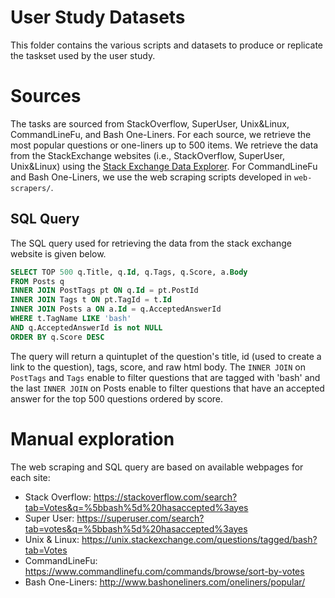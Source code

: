 # User Study Datasets
This folder contains the various scripts and datasets to produce or replicate the taskset used by the user study.

# Sources
The tasks are sourced from StackOverflow, SuperUser, Unix&Linux, CommandLineFu, and Bash One-Liners. 
For each source, we retrieve the most popular questions or one-liners up to 500 items. 
We retrieve the data from the StackExchange websites (i.e., StackOverflow, SuperUser, Unix&Linux) using the [Stack Exchange Data Explorer](https://data.stackexchange.com/). For CommandLineFu and Bash One-Liners, we use the web scraping scripts developed in `web-scrapers/`.

## SQL Query
The SQL query used for retrieving the data from the stack exchange website is given below. 

```sql
SELECT TOP 500 q.Title, q.Id, q.Tags, q.Score, a.Body
FROM Posts q
INNER JOIN PostTags pt ON q.Id = pt.PostId
INNER JOIN Tags t ON pt.TagId = t.Id
INNER JOIN Posts a ON a.Id = q.AcceptedAnswerId 
WHERE t.TagName LIKE 'bash' 
AND q.AcceptedAnswerId is not NULL
ORDER BY q.Score DESC
```

The query will return a quintuplet of the question's title, id (used to create a link to the question), tags, score, and raw html body. The `INNER JOIN` on `PostTags` and `Tags` enable to filter questions that are tagged with 'bash' and the last `INNER JOIN` on Posts enable to filter questions that have an accepted answer for the top 500 questions ordered by score.

# Manual exploration
The web scraping and SQL query are based on available webpages for each site:
* Stack Overflow: https://stackoverflow.com/search?tab=Votes&q=%5bbash%5d%20hasaccepted%3ayes
* Super User: https://superuser.com/search?tab=votes&q=%5bbash%5d%20hasaccepted%3ayes
* Unix & Linux: https://unix.stackexchange.com/questions/tagged/bash?tab=Votes
* CommandLineFu: https://www.commandlinefu.com/commands/browse/sort-by-votes
* Bash One-Liners: http://www.bashoneliners.com/oneliners/popular/
